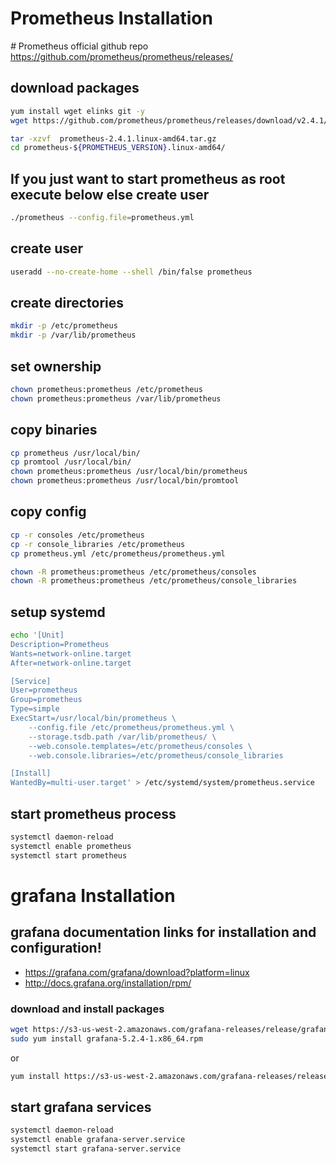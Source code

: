 # Prometheus Installation
*#* Prometheus official github repo
https://github.com/prometheus/prometheus/releases/
## download packages
```sh
yum install wget elinks git -y
wget https://github.com/prometheus/prometheus/releases/download/v2.4.1/prometheus-2.4.1.linux-amd64.tar.gz
```
```sh
tar -xzvf  prometheus-2.4.1.linux-amd64.tar.gz
cd prometheus-${PROMETHEUS_VERSION}.linux-amd64/
```
## If you just want to start prometheus as root execute below else create user
```sh
./prometheus --config.file=prometheus.yml
```
## create user
```sh
useradd --no-create-home --shell /bin/false prometheus
```
## create directories
```sh
mkdir -p /etc/prometheus
mkdir -p /var/lib/prometheus
```
## set ownership
```sh
chown prometheus:prometheus /etc/prometheus
chown prometheus:prometheus /var/lib/prometheus
```
## copy binaries
```sh
cp prometheus /usr/local/bin/
cp promtool /usr/local/bin/
chown prometheus:prometheus /usr/local/bin/prometheus
chown prometheus:prometheus /usr/local/bin/promtool
```
## copy config
```sh
cp -r consoles /etc/prometheus
cp -r console_libraries /etc/prometheus
cp prometheus.yml /etc/prometheus/prometheus.yml

chown -R prometheus:prometheus /etc/prometheus/consoles
chown -R prometheus:prometheus /etc/prometheus/console_libraries
```
## setup systemd
```sh
echo '[Unit]
Description=Prometheus
Wants=network-online.target
After=network-online.target

[Service]
User=prometheus
Group=prometheus
Type=simple
ExecStart=/usr/local/bin/prometheus \
    --config.file /etc/prometheus/prometheus.yml \
    --storage.tsdb.path /var/lib/prometheus/ \
    --web.console.templates=/etc/prometheus/consoles \
    --web.console.libraries=/etc/prometheus/console_libraries

[Install]
WantedBy=multi-user.target' > /etc/systemd/system/prometheus.service
```
## start prometheus process
```sh
systemctl daemon-reload
systemctl enable prometheus
systemctl start prometheus
```
# grafana Installation


## grafana documentation links for installation and configuration!
- https://grafana.com/grafana/download?platform=linux
- http://docs.grafana.org/installation/rpm/
### download and install packages
```sh
wget https://s3-us-west-2.amazonaws.com/grafana-releases/release/grafana-5.2.4-1.x86_64.rpm 
sudo yum install grafana-5.2.4-1.x86_64.rpm 
```
or
```sh
yum install https://s3-us-west-2.amazonaws.com/grafana-releases/release/grafana-5.2.4-1.x86_64.rpm -y 
```
## start grafana services
```sh
systemctl daemon-reload
systemctl enable grafana-server.service
systemctl start grafana-server.service
```


